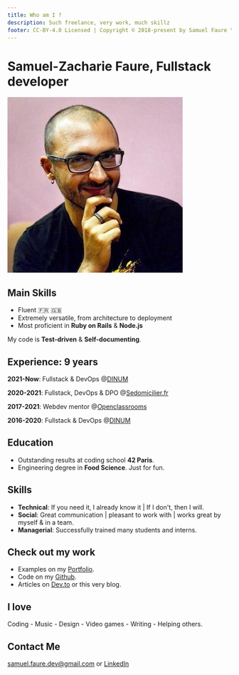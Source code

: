 ```yaml
---
title: Who am I ?
description: Such freelance, very work, much skillz
footer: CC-BY-4.0 Licensed | Copyright © 2018-present by Samuel Faure \<3
---
```


# Samuel-Zacharie Faure, Fullstack developer

![DevPic](/images/devpic.webp)

## Main Skills

- Fluent :fr: :uk:
- Extremely versatile, from architecture to deployment
- Most proficient in **Ruby on Rails** & **Node.js**

My code is **Test-driven** & **Self-documenting**.

## Experience: 9 years

**2021-Now**: Fullstack & DevOps @[DINUM](https://www.numerique.gouv.fr/dinum//)

**2020-2021**: Fullstack, DevOps & DPO @[Sedomicilier.fr](https://sedomicilier.fr/)

**2017-2021**: Webdev mentor @[Openclassrooms](https://openclassrooms.com/)

**2016-2020**: Fullstack & DevOps @[DINUM](https://www.numerique.gouv.fr/dinum//)

## Education

- Outstanding results at coding school **42 Paris**.
- Engineering degree in **Food Science**. Just for fun.

## Skills

- **Technical**: If you need it, I already know it | If I don't, then I will.
- **Social**: Great communication | pleasant to work with | works great by myself & in a team.
- **Managerial**: Successfully trained many students and interns.

## Check out my work

- Examples on my [Portfolio](./Portfolio.md).
- Code on my [Github](https://github.com/samuelfaure).
- Articles on [Dev.to](https://dev.to/samuelfaure) or this very blog.

## I love

Coding - Music - Design - Video games - Writing - Helping others.

## Contact Me

[samuel.faure.dev@gmail.com](mailto:samuel.faure.dev@gmail.com) or [LinkedIn](https://www.linkedin.com/in/samuel-faure-0a118780/)

